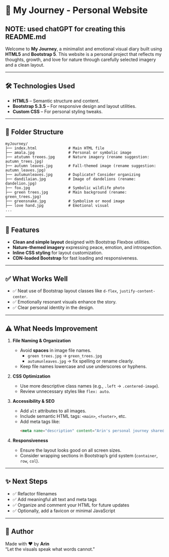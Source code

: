 
# 🌿 My Journey - Personal Website
## NOTE: used chatGPT for creating this README.md

Welcome to **My Journey**, a minimalist and emotional visual diary built using **HTML5** and **Bootstrap 5**. This website is a personal project that reflects my thoughts, growth, and love for nature through carefully selected imagery and a clean layout.

---

## 🛠️ Technologies Used

- **HTML5** – Semantic structure and content.
- **Bootstrap 5.3.5** – For responsive design and layout utilities.
- **Custom CSS** – For personal styling tweaks.

---

## 📁 Folder Structure

```
myJourney/
├── index.html              # Main HTML file
├── amala.jpg               # Personal or symbolic image
├── atutumn treees.jpg      # Nature imagery (rename suggestion: autumn_trees.jpg)
├── autumn leaves.jpg       # Fall-themed image (rename suggestion: autumn_leaves.jpg)
├── autumunleaves.jpg       # Duplicate? Consider organizing
├── dandilaian.jpg          # Image of dandelions (rename: dandelion.jpg)
├── fox.jpg                 # Symbolic wildlife photo
├── green trees.jpg         # Main background (rename: green_trees.jpg)
├── greensnake.jpg          # Symbolism or mood image
├── love hand.jpg           # Emotional visual
...
```

---

## 🌟 Features

- **Clean and simple layout** designed with Bootstrap Flexbox utilities.
- **Nature-themed imagery** expressing peace, emotion, and introspection.
- **Inline CSS styling** for layout customization.
- **CDN-loaded Bootstrap** for fast loading and responsiveness.

---

## ✅ What Works Well

- ✅ Neat use of Bootstrap layout classes like `d-flex`, `justify-content-center`.
- ✅ Emotionally resonant visuals enhance the story.
- ✅ Clear personal identity in the design.

---

## ⚠️ What Needs Improvement

1. **File Naming & Organization**
   - Avoid **spaces** in image file names.
     - `green trees.jpg` → `green_trees.jpg`
     - `autumunleaves.jpg` → fix spelling or rename clearly.
   - Keep file names lowercase and use underscores or hyphens.

2. **CSS Optimization**
   - Use more descriptive class names (e.g., `.left` → `.centered-image`).
   - Review unnecessary styles like `flex: auto`.

3. **Accessibility & SEO**
   - Add `alt` attributes to all images.
   - Include semantic HTML tags: `<main>`, `<footer>`, etc.
   - Add meta tags like:
     ```html
     <meta name="description" content="Arin's personal journey shared through visuals and emotion.">
     ```

4. **Responsiveness**
   - Ensure the layout looks good on all screen sizes.
   - Consider wrapping sections in Bootstrap’s grid system (`container`, `row`, `col`).

---



## ✨ Next Steps

- ✅ Refactor filenames
- ✅ Add meaningful alt text and meta tags
- ✅ Organize and comment your HTML for future updates
- ✅ Optionally, add a favicon or minimal JavaScript

---

## 👤 Author

Made with ❤️ by **Arin**  
“Let the visuals speak what words cannot.”
